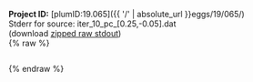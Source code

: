 **Project ID:** [plumID:19.065]({{ '/' | absolute_url }}eggs/19/065/)  
Stderr for source:  iter_10_pc_[0.25,-0.05].dat   
(download [zipped raw stdout](iter_10_pc_[0.25,-0.05].dat.plumed.stdout.txt.zip))  
{% raw %}
<pre>
</pre>
{% endraw %}
